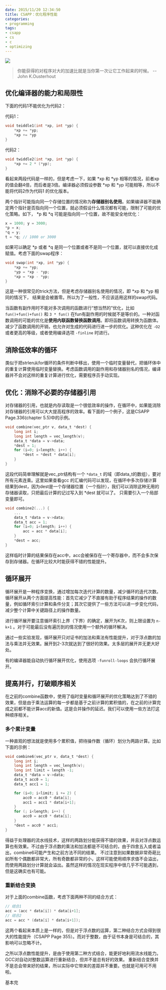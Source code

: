 ```yaml
---
date: 2015/11/20 12:34:50
title: CSAPP：优化程序性能
categories:
- programming
tags:
- csapp
- cs
- c
- optimizing
---
```

![](/images/post/csapp2ecover.jpg)

> 你能获得的对程序对大的加速比就是当你第一次让它工作起来的时候。
> --John K.Ousterhout


## 优化编译器的能力和局限性 #

下面的代码1不能优化为代码2：

代码1：

```c
void teiddle1(int *xp, int *yp) {
    *xp += *yp;
    *xp += *yp
}
```
<!-- more -->
代码2： 

```c
void twiddle2(int *xp, int *yp) {
    *xp += 2 * (*yp);
}
```
看起来两段代码是一样的，但是考虑一下，如果  *xp 和 *yp 相等的情况，前者xp的值会翻4倍，而后者是3倍。编译器必须假设参数 *xp 和 *yp 可能相等，所以不能将代码2作为代码1 的优化版本。

两个指针可能指向同一个存储位置的情况称为**存储器别名使用**。如果编译器不能确定两个指针是否指向同一个位置，就必须假设什么情况都有可能，限制了可能的优化策略。如下， *p 和 *q 可能是指向同一个位置，故不能安全地优化：

```c
x = 1000; y = 3000;
*p = x;
*q = y;
t = *q; // 1000 or 3000
```
如果可以确定 *p 或者 *q 是同一个位置或者不是同一个位置，就可以直接优化成赋值。考虑下面的swap程序：

```c
void swap(int *xp, int *yp) {
    *xp += *yp;
    *yp = *xp - *yp;
    *xp = *xp - *yp;
}
```
这是一种很常见的trick方法，但是考虑存储器别名使用的情况，即 *xp 和 *yp 相同的情况下， 结果是会被置零。所以为了一般性，不应该适用这样的swap代码。

当函数有副作用时不能对多次调用的函数进行“想当然的”优化，比如 `fun()+fun()+fun()` 和 `3 * fun()` 在fun有副作用的时候就不是等价的。一种对函数调用的可能的优化是**使用内联函数替换函数调用**。即将函数调用转换为函数体。减少了函数调用的开销，也允许对生成的代码进行进一步的优化。这种优化在 `-O2` 或者更高的等级，或者使用编译选项 `-finline` 时进行。

## 消除低效率的循环
类似于把strlen从for循环的条件判断中移出，使用一个临时变量替代，把循环体中的重复计算使用临时变量替换。考虑函数调用的副作用和存储器别名的情况，编译器并不会对这样的重复计算进行优化，需要程序员手动实现。

## 优化：消除不必要的存储器引用
对存储器的引用，也就是内存读取是一个很低效率的操作，在循环中，如果能消除对存储器的引用可以大大提高程序的效率。看下面的一个例子，这是CSAPP Page.336(chapter 5.5)中的示例。

```c
void combine(vec_ptr v, data_t *dest) {
    long int i;
    long int length = vec_length(v);
    data_t *data = v->data;
    *dest = 1;
    for (i=0; i<length; i++) {
        *dest = *dest * data[i];
    }
}
```
这段代码简单理解就是vec_ptr结构有一个 `*data_t` 的域（即data_t的数组），要对所有元素连乘。这里如果查看gcc 的汇编代码可以发现，在循环中多次存储计算结果到dest，因为dest是一个存储器位置（一个指针），我们可以消除这种无用的存储器读取，只把最后计算的记过写入到 *dest 就可以了。
只需要引入一个局部变量即可。

```c
void combine2(...) {
    ...
    data_t *data = v->data;
    data_t acc = 1;
    for (i=0; i<length; i++) {
        acc = acc * data[i];
    }
    *dest = acc;
}
```
这样临时计算的结果保存在acc中，acc会被保存在一个寄存器中，而不会多次保存到存储器。在循环比较大时能获得不错的性能提升。

## 循环展开
循环展开是一种程序变换，通过增加每次迭代计算的数量，减少循环的迭代次数。循环展开从两个方面提高性能：首先它减少了不直接有助于程序结果的操作的数量，例如循环索引计算和条件分支；其次它提供了一些方法可以进一步变化代码，减少整个计算中关键路径上的操作数量。

进行循环展开要注意循环索引上界（下界）的确定，展开为K次，则上限设置为 `n-k+1` 。对于可能最后没有遍历到的情况使用一个额外的循环解决。

通过一些实验发现，循环展开只对证书的加法和乘法有性能提升，对于浮点数的加法与乘法并无效果。展开到2-3次就达到了很好的效果。太多层的展开并无更大好处。

有的编译器能自动执行循环展开优化，使用选项 `-funroll-loops` 会执行循环展开。

## 提高并行，打破顺序相关
在之前的combine函数中，使用了临时变量和循环展开的优化策略达到了不错的效果，但是由于乘法运算的每一步都是基于之前计算的累积值的，在之前的计算完成之前都不能计算acc的新值。这是合并操作的延迟。我们可以使用一些方法打这种顺序相关。

### 多个累计变量
一种直观的想法就是使用多个累积值，把待操作数（循环）划分为两路计算。比如下面的示例：

```c
void combine6(vec_ptr v, data_t *dest) {
    long int i;
    long int length = vec_length(v);
    long int limit = length -1;
    data_t *data = v->data;
    data_t acc0 = 1;
    data_t acc1 = 1;

    for (i=0; i<limit; i += 2) {
        acc0 = acc0 * data[i];
        acc1 = acc1 * data[i+1];
    }
    for (; i<length; i++) {
        acc0 = acc0 * data[i];
    }
    *dest = acc0 * acc1;
}
```
得益于处理器的流水线技术，这样的两路划分能获得不错的效果，并且对浮点数运算也有效果。不过由于浮点数的乘法和加法都是不可结合的，由于四舍五入或者溢出，combine6可能产生和之前方法不同的结果。
不过注意到如果数据非常奇葩比如所有个偶数都非常大，所有奇数都非常的小，这样可能使用顺序求值不会溢出，而使用两路划分计算就会溢出。虽然这样的情况在现实程序中很几乎不可能遇到，但是这确实也有可能。

### 重新结合变换
对于上面的combine函数，考虑下面两种不同的结合方式：

```c
// 结合1
acc = (acc * data[i]) * data[i+1];
// 结合2
acc = acc * (data[i] * data[i+1]);
```
这两个看起来本质上是一样的，但是对于浮点数的运算，第二种结合方式会得到很大的性能提升（CSAPP Page 355）。而对于整数，由于证书本身是可结合的，其影响可以忽略不计。

之所以浮点数性能提升，是由于使用第二种方式结合，能更好地利用流水线能力。GCC对自动对整数运算进行重新结合，但并不是总有好的效果。
重新结合变换并不是总会带来好的结果，所以实际中它带来的差距并不重要。也就是可用可不用啦。

基本完
